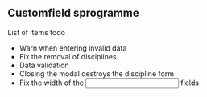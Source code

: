 ## Customfield sprogramme

List of items todo

* Warn when entering invalid data
* Fix the removal of disciplines
* Data validation
* Closing the modal destroys the discipline form
* Fix the width of the <input> fields